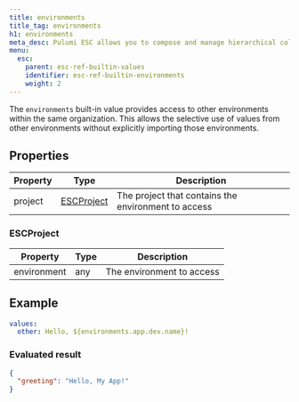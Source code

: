 ```yaml
---
title: environments
title_tag: environments
h1: environments
meta_desc: Pulumi ESC allows you to compose and manage hierarchical collections of configuration and secrets and consume them in various ways.
menu:
  esc:
    parent: esc-ref-builtin-values
    identifier: esc-ref-builtin-environments
    weight: 2
---
```


The `environments` built-in value provides access to other environments within the same organization. This allows the selective use of values from other environments without explicitly importing those environments.

## Properties

| Property | Type                           | Description                                                       |
|----------|--------------------------------|-------------------------------------------------------------------|
| project  | [ESCProject](#pulumicontext)   | The project that contains the environment to access

### ESCProject

| Property       | Type   | Description                                                       |
|----------------|--------|-------------------------------------------------------------------|
| environment    | any    | The environment to access

## Example

```yaml
values:
  other: Hello, ${environments.app.dev.name}!
```

### Evaluated result

```json
{
  "greeting": "Hello, My App!"
}
```
